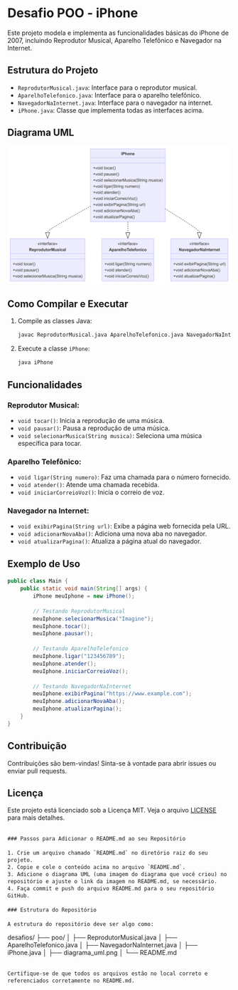 # Desafio POO - iPhone

Este projeto modela e implementa as funcionalidades básicas do iPhone de 2007, incluindo Reprodutor Musical, Aparelho Telefônico e Navegador na Internet.

## Estrutura do Projeto

- `ReprodutorMusical.java`: Interface para o reprodutor musical.
- `AparelhoTelefonico.java`: Interface para o aparelho telefônico.
- `NavegadorNaInternet.java`: Interface para o navegador na internet.
- `iPhone.java`: Classe que implementa todas as interfaces acima.

## Diagrama UML

![Diagrama UML](diagrama_uml.png)

## Como Compilar e Executar

1. Compile as classes Java:
   ```sh
   javac ReprodutorMusical.java AparelhoTelefonico.java NavegadorNaInternet.java iPhone.java
   ```

2. Execute a classe `iPhone`:
   ```sh
   java iPhone
   ```

## Funcionalidades

### Reprodutor Musical:
- `void tocar()`: Inicia a reprodução de uma música.
- `void pausar()`: Pausa a reprodução de uma música.
- `void selecionarMusica(String musica)`: Seleciona uma música específica para tocar.

### Aparelho Telefônico:
- `void ligar(String numero)`: Faz uma chamada para o número fornecido.
- `void atender()`: Atende uma chamada recebida.
- `void iniciarCorreioVoz()`: Inicia o correio de voz.

### Navegador na Internet:
- `void exibirPagina(String url)`: Exibe a página web fornecida pela URL.
- `void adicionarNovaAba()`: Adiciona uma nova aba no navegador.
- `void atualizarPagina()`: Atualiza a página atual do navegador.

## Exemplo de Uso

```java
public class Main {
    public static void main(String[] args) {
        iPhone meuIphone = new iPhone();

        // Testando ReprodutorMusical
        meuIphone.selecionarMusica("Imagine");
        meuIphone.tocar();
        meuIphone.pausar();

        // Testando AparelhoTelefonico
        meuIphone.ligar("123456789");
        meuIphone.atender();
        meuIphone.iniciarCorreioVoz();

        // Testando NavegadorNaInternet
        meuIphone.exibirPagina("https://www.example.com");
        meuIphone.adicionarNovaAba();
        meuIphone.atualizarPagina();
    }
}
```

## Contribuição

Contribuições são bem-vindas! Sinta-se à vontade para abrir issues ou enviar pull requests.

## Licença

Este projeto está licenciado sob a Licença MIT. Veja o arquivo [LICENSE](LICENSE) para mais detalhes.
```

### Passos para Adicionar o README.md ao seu Repositório

1. Crie um arquivo chamado `README.md` no diretório raiz do seu projeto.
2. Copie e cole o conteúdo acima no arquivo `README.md`.
3. Adicione o diagrama UML (uma imagem do diagrama que você criou) no repositório e ajuste o link da imagem no README.md, se necessário.
4. Faça commit e push do arquivo README.md para o seu repositório GitHub.

### Estrutura do Repositório

A estrutura do repositório deve ser algo como:

```
desafios/
├── poo/
│   ├── ReprodutorMusical.java
│   ├── AparelhoTelefonico.java
│   ├── NavegadorNaInternet.java
│   ├── iPhone.java
│   ├── diagrama_uml.png
│   └── README.md
```

Certifique-se de que todos os arquivos estão no local correto e referenciados corretamente no README.md.
